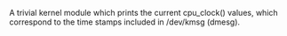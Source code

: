 A trivial kernel module which prints the current cpu_clock() values,
which correspond to the time stamps included in /dev/kmsg (dmesg).
